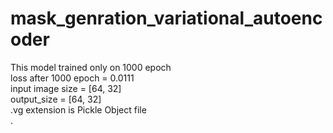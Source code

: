 # mask_genration_variational_autoencoder
 This model trained only on 1000 epoch</br>
 loss after 1000 epoch = 0.0111</br>
 input image size = [64, 32] </br>
 output_size = [64, 32] </br>
.vg extension is Pickle Object file </br>.

